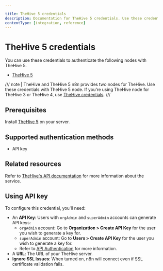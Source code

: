 ```yaml
---

title: TheHive 5 credentials
description: Documentation for TheHive 5 credentials. Use these credentials to authenticate TheHive in n8n, a workflow automation platform.
contentType: [integration, reference]
---
```


# TheHive 5 credentials

You can use these credentials to authenticate the following nodes with TheHive 5.

- [TheHive 5](/integrations/builtin/app-nodes/n8n-nodes-base.thehive5.md)

/// note | TheHive and TheHive 5
n8n provides two nodes for TheHive. Use these credentials with TheHive 5 node. If you're using TheHive node for TheHive 3 or TheHive 4, use [TheHive credentials](/integrations/builtin/credentials/thehive.md).
///

## Prerequisites

Install [TheHive 5](https://docs.strangebee.com/thehive/download/) on your server.

## Supported authentication methods

- API key

## Related resources

Refer to [TheHive's API documentation](https://docs.strangebee.com/thehive/api-docs/) for more information about the service.

## Using API key

To configure this credential, you'll need:

- An **API Key**: Users with `orgAdmin` and `superAdmin` accounts can generate API keys:
    - `orgAdmin` account: Go to **Organization > Create API Key** for the user you wish to generate a key for.
    - `superAdmin` account: Go to **Users > Create API Key** for the user you wish to generate a key for.
    - Refer to [API Authentication](https://docs.strangebee.com/cortex/api/api-guide/?h=api+key#authentication) for more information.
- A **URL**: The URL of your TheHive server.
- **Ignore SSL Issues**: When turned on, n8n will connect even if SSL certificate validation fails.


